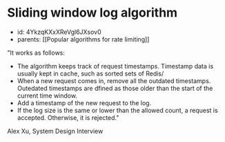 # Sliding window log algorithm
* id: 4YkzqKXxXReVgl6JXsov0
* parents: [[Popular algorithms for rate limiting]]

"It works as follows:
- The algorithm keeps track of request timestamps. Timestamp data is usually kept in cache, such as sorted sets of Redis/
- When a new request comes in, remove all the outdated timestamps. Outedated timestamps are dfined as those older than the start of the current time window.
- Add a timestamp of the new request to the log.
- If the log size is the same or lower than the allowed count, a request is accepted. Otherwise, it is rejected."

Alex Xu, System Design Interview